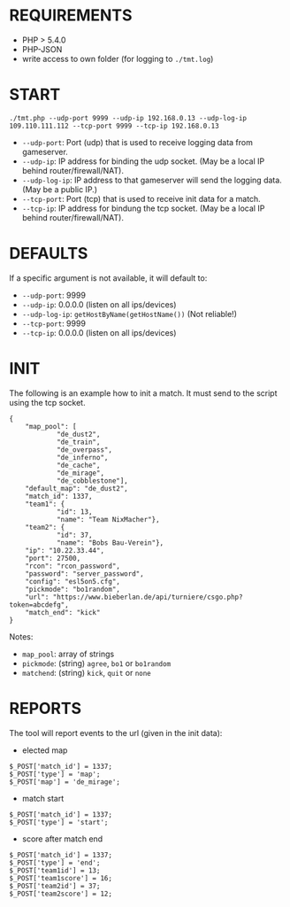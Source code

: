 # REQUIREMENTS
* PHP > 5.4.0
* PHP-JSON
* write access to own folder (for logging to `./tmt.log`)

# START
    ./tmt.php --udp-port 9999 --udp-ip 192.168.0.13 --udp-log-ip 109.110.111.112 --tcp-port 9999 --tcp-ip 192.168.0.13

* `--udp-port`: Port (udp) that is used to receive logging data from gameserver.
* `--udp-ip`: IP address for binding the udp socket. (May be a local IP behind router/firewall/NAT).
* `--udp-log-ip`: IP address to that gameserver will send the logging data. (May be a public IP.)
* `--tcp-port`: Port (tcp) that is used to receive init data for a match.
* `--tcp-ip`: IP address for bindung the tcp socket. (May be a local IP behind router/firewall/NAT).

# DEFAULTS
If a specific argument is not available, it will default to:

* `--udp-port`: 9999
* `--udp-ip`: 0.0.0.0 (listen on all ips/devices)
* `--udp-log-ip`: `getHostByName(getHostName())` (Not reliable!)
* `--tcp-port`: 9999
* `--tcp-ip`: 0.0.0.0 (listen on all ips/devices)

# INIT
The following is an example how to init a match. It must send to the script using the tcp socket.

```
{
    "map_pool": [
            "de_dust2",
            "de_train",
            "de_overpass",
            "de_inferno",
            "de_cache",
            "de_mirage",
            "de_cobblestone"],
    "default_map": "de_dust2",
    "match_id": 1337,
    "team1": {
            "id": 13,
            "name": "Team NixMacher"},
    "team2": {
            "id": 37,
            "name": "Bobs Bau-Verein"},
    "ip": "10.22.33.44",
    "port": 27500,
    "rcon": "rcon_password",
    "password": "server_password",
    "config": "esl5on5.cfg",
    "pickmode": "bo1random",
    "url": "https://www.bieberlan.de/api/turniere/csgo.php?token=abcdefg",
    "match_end": "kick"
}
```

Notes:
* `map_pool`: array of strings
* `pickmode`: (string) `agree`, `bo1` or `bo1random`
* `matchend`: (string) `kick`, `quit` or `none`

# REPORTS
The tool will report events to the url (given in the init data):

* elected map
```
$_POST['match_id'] = 1337;
$_POST['type'] = 'map';
$_POST['map'] = 'de_mirage';
```

* match start
```
$_POST['match_id'] = 1337;
$_POST['type'] = 'start';
```

* score after match end
```
$_POST['match_id'] = 1337;
$_POST['type'] = 'end';
$_POST['team1id'] = 13;
$_POST['team1score'] = 16;
$_POST['team2id'] = 37;
$_POST['team2score'] = 12;
```
